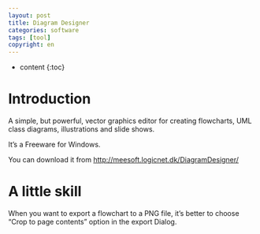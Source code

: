 ```yaml
---
layout: post
title: Diagram Designer
categories: software
tags: [tool]
copyright: en
---
```


* content
{:toc}

# Introduction

A simple, but powerful,  vector graphics editor for creating flowcharts, UML class diagrams, illustrations and slide shows.

It’s a Freeware for Windows.

You can download it from http://meesoft.logicnet.dk/DiagramDesigner/

# A little skill

When you want to export a flowchart to a PNG file, it’s better to choose “Crop to page contents” option in the export Dialog.
